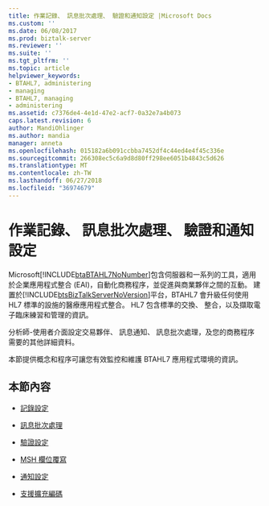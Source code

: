 ```yaml
---
title: 作業記錄、 訊息批次處理、 驗證和通知設定 |Microsoft Docs
ms.custom: ''
ms.date: 06/08/2017
ms.prod: biztalk-server
ms.reviewer: ''
ms.suite: ''
ms.tgt_pltfrm: ''
ms.topic: article
helpviewer_keywords:
- BTAHL7, administering
- managing
- BTAHL7, managing
- administering
ms.assetid: c7376de4-4e1d-47e2-acf7-0a32e7a4b073
caps.latest.revision: 6
author: MandiOhlinger
ms.author: mandia
manager: anneta
ms.openlocfilehash: 015182a6b091ccbba7452df4c44ed4e4f45c336e
ms.sourcegitcommit: 266308ec5c6a9d8d80ff298ee6051b4843c5d626
ms.translationtype: MT
ms.contentlocale: zh-TW
ms.lasthandoff: 06/27/2018
ms.locfileid: "36974679"
---
```

# <a name="operational-logging-message-batching-validation-and-asknowledgment-settings"></a>作業記錄、 訊息批次處理、 驗證和通知設定
Microsoft[!INCLUDE[btaBTAHL7NoNumber](../../includes/btabtahl7nonumber-md.md)]包含伺服器和一系列的工具，適用於企業應用程式整合 (EAI)，自動化商務程序，並促進與商業夥伴之間的互動。 建置於[!INCLUDE[btsBizTalkServerNoVersion](../../includes/btsbiztalkservernoversion-md.md)]平台，BTAHL7 會升級任何使用 HL7 標準的設施的醫療應用程式整合。 HL7 包含標準的交換、 整合，以及擷取電子臨床練習和管理的資訊。  
  
 分析師-使用者介面設定交易夥伴、 訊息通知、 訊息批次處理，及您的商務程序需要的其他詳細資料。  
  
 本節提供概念和程序可讓您有效監控和維護 BTAHL7 應用程式環境的資訊。  
  
## <a name="in-this-section"></a>本節內容  
  
-   [記錄設定](../../adapters-and-accelerators/accelerator-hl7/logging-configuration.md)  
  
-   [訊息批次處理](../../adapters-and-accelerators/accelerator-hl7/message-batching.md)  
  
-   [驗證設定](../../adapters-and-accelerators/accelerator-hl7/validation-settings.md)  
  
-   [MSH 欄位覆寫](../../adapters-and-accelerators/accelerator-hl7/msh-field-overrides.md)  
  
-   [通知設定](../../adapters-and-accelerators/accelerator-hl7/acknowledgment-settings.md)  
  
-   [支援擴充編碼](../../adapters-and-accelerators/accelerator-hl7/extended-encoding-support.md)